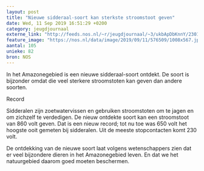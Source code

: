 ```yaml
---
layout: post
title: "Nieuwe sidderaal-soort kan sterkste stroomstoot geven"
date: Wed, 11 Sep 2019 16:51:29 +0200
category: jeugdjournaal
externe_link: "http://feeds.nos.nl/~r/jeugdjournaal/~3/ukbApDbKnnY/2301275"
feature_image: "https://nos.nl/data/image/2019/09/11/576509/1008x567.jpg"
aantal: 105
unieke: 82
bron: NOS
---
```


<p>In het Amazonegebied is een nieuwe sidderaal-soort ontdekt. De soort is bijzonder omdat die veel sterkere stroomstoten kan geven dan andere soorten.</p>
<p>Record</p>
<p>Sidderalen zijn zoetwatervissen en gebruiken stroomstoten om te jagen en om zichzelf te verdedigen. De nieuw ontdekte soort kan een stroomstoot van 860 volt geven. Dat is een nieuw record; tot nu toe was 650 volt het hoogste ooit gemeten bij sidderalen. Uit de meeste stopcontacten komt 230 volt. </p>
<p>De ontdekking van de nieuwe soort laat volgens wetenschappers zien dat er veel bijzondere dieren in het Amazonegebied leven. En dat we het natuurgebied daarom goed moeten beschermen.</p><img src="http://feeds.feedburner.com/~r/jeugdjournaal/~4/ukbApDbKnnY" height="1" width="1" alt=""/>
